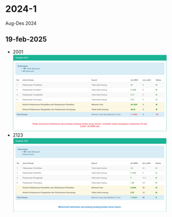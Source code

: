 # 2024-1
Aug-Des 2024

## 19-feb-2025
+ 2001
![](bkd_20250219_2005.png)
+ 2123
![](bkd_20250219_2123.png)
